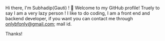 Hi there, I'm Subhadip(Gauti) ! 👋
Welcome to my GitHub profile! Truely to say I am a very lazy person ! I like to do coding, I am a front end and backend developer, if you want you can contact me through onlybfonly@gmail.com; mail id.

Thanks!
